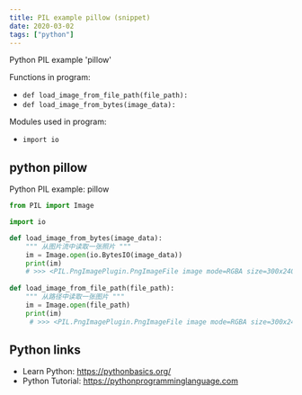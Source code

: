 ```yaml
---
title: PIL example pillow (snippet)
date: 2020-03-02
tags: ["python"]
---
```

Python PIL example 'pillow'

Functions in program: 
* `def load_image_from_file_path(file_path):`
* `def load_image_from_bytes(image_data):`

Modules used in program: 
* `import io`

## python pillow

Python PIL example: pillow

```python
from PIL import Image

import io

def load_image_from_bytes(image_data):
    """ 从图片流中读取一张照片 """
    im = Image.open(io.BytesIO(image_data))
    print(im)
    # >>> <PIL.PngImagePlugin.PngImageFile image mode=RGBA size=300x240 at 0x102092B10>
 
def load_image_from_file_path(file_path):
    """ 从路径中读取一张图片 """
    im = Image.open(file_path)
    print(im)
     # >>> <PIL.PngImagePlugin.PngImageFile image mode=RGBA size=300x240 at 0x102092B10>

```

## Python links

- Learn Python: https://pythonbasics.org/
- Python Tutorial: https://pythonprogramminglanguage.com

